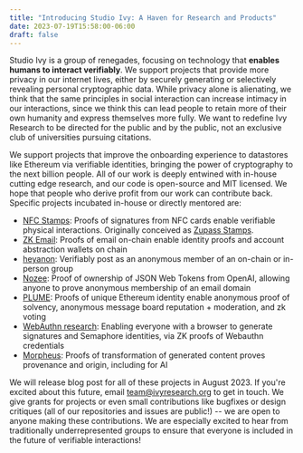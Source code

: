 ```yaml
---
title: "Introducing Studio Ivy: A Haven for Research and Products"
date: 2023-07-19T15:58:00-06:00
draft: false
---
```


Studio Ivy is a group of renegades, focusing on technology that **enables humans to interact verifiably**. We support projects that provide more privacy in our internet lives, either by securely generating or selectively revealing personal cryptographic data. While privacy alone is alienating, we think that the same principles in social interaction can increase intimacy in our interactions, since we think this can lead people to retain more of their own humanity and express themselves more fully. We want to redefine Ivy Research to be directed for the public and by the public, not an exclusive club of universities pursuing citations.

We support projects that improve the onboarding experience to datastores like Ethereum via verifiable identities, bringing the power of cryptography to the next billion people. All of our work is deeply entwined with in-house cutting edge research, and our code is open-source and MIT licensed. We hope that people who derive profit from our work can contribute back. Specific projects incubated in-house or directly mentored are:

- [NFC Stamps](http://stamps.ivyresearch.org): Proofs of signatures from NFC cards enable verifiable physical interactions. Originally conceived as [Zupass Stamps](https://pse-team.notion.site/Zupass-Stamps-Retrospective-v1-6bd7aa223f4d41cdb59b4ecf8aafb130).
- [ZK Email](https://blog.aayushg.com/posts/zkemail/): Proofs of email on-chain enable identity proofs and account abstraction wallets on chain
- [heyanon](https://www.heyanon.wtf/): Verifiably post as an anonymous member of an on-chain or in-person group
- [Nozee](https://www.nozee.xyz/): Proof of ownership of JSON Web Tokens from OpenAI, allowing anyone to prove anonymous membership of an email domain
- [PLUME](https://blog.aayushg.com/posts/nullifier): Proofs of unique Ethereum identity enable anonymous proof of solvency, anonymous message board reputation + moderation, and zk voting
- [WebAuthn research](https://github.com/semaphore-protocol/semaphore/tree/main/packages/heyauthn): Enabling everyone with a browser to generate signatures and Semaphore identities, via ZK proofs of Webauthn credentials
- [Morpheus](http://morpheus.ivyresearch.org): Proofs of transformation of generated content proves provenance and origin, including for AI

We will release blog post for all of these projects in August 2023. If you're excited about this future, email [team@ivyresearch.org](mailto:team@ivyresearch.org) to get in touch. We give grants for projects or even small contributions like bugfixes or design critiques (all of our repositories and issues are public!) -- we are open to anyone making these contributions. We are especially excited to hear from traditionally underrepresented groups to ensure that everyone is included in the future of verifiable interactions!

<!-- ## Goodbye world is a `templ` template example

Every time `Click Me!` is clicked, a request is sent to the API server, which renders `templ GoodbyeWorld()` from `partial/templates.templ`.

{{< html.inline >}}
<button
  hx-get="{{ .Site.Params.apiBaseUrl }}/goodbyeworld.html"
  hx-trigger="click"
  hx-target="#goodbye"
  hx-swap="beforeend">
  Click Me!
</button>
<div id="goodbye"></div>
{{< /html.inline >}}
 -->
